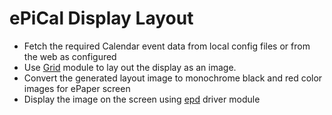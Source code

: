 # ePiCal Display Layout

- Fetch the required Calendar event data from local config files or from the web as configured
- Use [Grid](../grid) module to lay out the display as an image.
- Convert the generated layout image to monochrome black and red color images for ePaper screen
- Display the image on the screen using [epd](../epd) driver module

